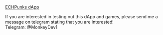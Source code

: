 <a href="https://echpunks.onrender.com/">ECHPunks dApp</a><br>
<p>If you are interested in testing out this dApp and games, please send me a message on telegram stating that you are interested! <br> Telegram: @MonkeyDev1</p>
